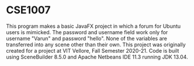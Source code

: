 # CSE1007
This program makes a basic JavaFX project in which a forum for Ubuntu users is mimicked. The password and username field work only for username "Varun" and password "hello".
None of the variables are transferred into any scene other than their own. This project was originally created for a project at VIT Vellore, Fall Semester 2020-21.
Code is built using SceneBuilder 8.5.0 and Apache Netbeans IDE 11.3 running JDK 13.04.
